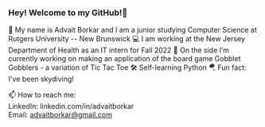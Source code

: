 ### Hey! Welcome to my GitHub!👋

🙂 My name is Advait Borkar and I am a junior studying Computer Science at Rutgers University -- New Brunswick
💻 I am working at the New Jersey Department of Health as an IT intern for Fall 2022
🔭 On the side I’m currently working on making an application of the board game Gobblet Gobblers - a variation of Tic Tac Toe
🛠 Self-learning Python
🪂 Fun fact: I've been skydiving!

📫 How to reach me:  
LinkedIn: linkedin.com/in/advaitborkar    
Email: advaitborkar@gmail.com
<!--
**AdvaitBorkar/AdvaitBorkar** is a ✨ _special_ ✨ repository because its `README.md` (this file) appears on your GitHub profile.

Here are some ideas to get you started:

- 🔭 I’m currently working on making an online version of Gobblet Gobblers - a variation on Tic Tac Toe
- 🌱 I’m currently learning Python
- 👯 I’m looking to collaborate on 
- 🤔 I’m looking for help with ...
- 💬 Ask me about ...
- 📫 How to reach me: linkedin.com/in/advaitborkar
- 😄 Pronouns: he/him
- ⚡ Fun fact: I've been skydiving!
-->
